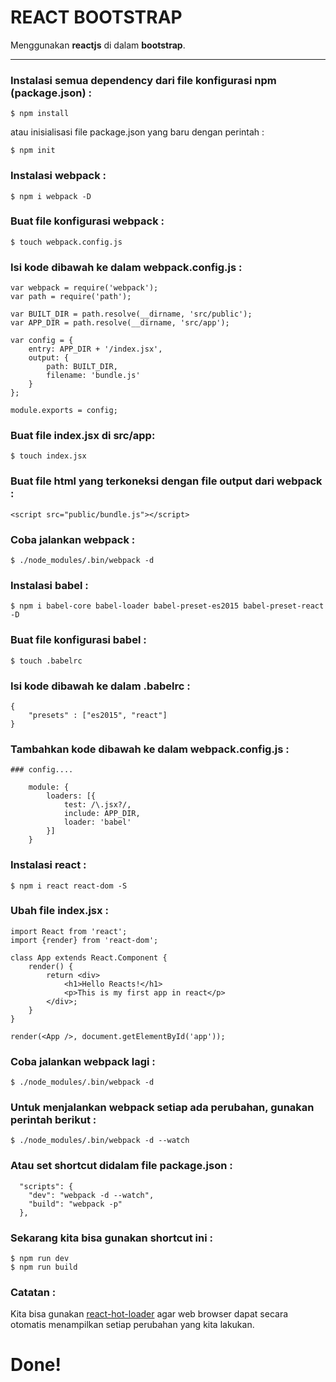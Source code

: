 REACT BOOTSTRAP
===============
Menggunakan **reactjs** di dalam **bootstrap**.

---

### Instalasi semua dependency dari file konfigurasi npm (package.json) :
```
$ npm install
```
atau inisialisasi file package.json yang baru dengan perintah :
```
$ npm init
```

### Instalasi webpack :
```
$ npm i webpack -D
```

### Buat file konfigurasi webpack :
```
$ touch webpack.config.js
```

### Isi kode dibawah ke dalam webpack.config.js :
```
var webpack = require('webpack');
var path = require('path');

var BUILT_DIR = path.resolve(__dirname, 'src/public');
var APP_DIR = path.resolve(__dirname, 'src/app');

var config = {
	entry: APP_DIR + '/index.jsx',
	output: {
		path: BUILT_DIR,
		filename: 'bundle.js'
	}
};

module.exports = config;
```

### Buat file index.jsx di src/app:
```
$ touch index.jsx
```

### Buat file html yang terkoneksi dengan file output dari webpack :
```
<script src="public/bundle.js"></script>
```

### Coba jalankan webpack :
```
$ ./node_modules/.bin/webpack -d
```

### Instalasi babel :
```
$ npm i babel-core babel-loader babel-preset-es2015 babel-preset-react -D
```

### Buat file konfigurasi babel :
```
$ touch .babelrc
```

### Isi kode dibawah ke dalam .babelrc :
```
{
	"presets" : ["es2015", "react"]
}
```

### Tambahkan kode dibawah ke dalam webpack.config.js :
```
### config....

	module: {
		loaders: [{
			test: /\.jsx?/,
			include: APP_DIR,
			loader: 'babel'
		}]
	}
```

### Instalasi react :
```
$ npm i react react-dom -S
```

### Ubah file index.jsx :
```
import React from 'react';
import {render} from 'react-dom';

class App extends React.Component {
	render() {
		return <div>
			<h1>Hello Reacts!</h1>
			<p>This is my first app in react</p>
		</div>;
	}
}

render(<App />, document.getElementById('app'));
```

### Coba jalankan webpack lagi :
```
$ ./node_modules/.bin/webpack -d
```

### Untuk menjalankan webpack setiap ada perubahan, gunakan perintah berikut :
```
$ ./node_modules/.bin/webpack -d --watch
```

### Atau set shortcut didalam file package.json :
```
  "scripts": {
    "dev": "webpack -d --watch",
    "build": "webpack -p"
  },
```

### Sekarang kita bisa gunakan shortcut ini :
```
$ npm run dev
$ npm run build
```

### Catatan :
Kita bisa gunakan [react-hot-loader](http://gaearon.github.io/react-hot-loader/getstarted/ "react-hot-loader") agar web browser dapat secara otomatis menampilkan setiap perubahan yang kita lakukan.

# Done!
